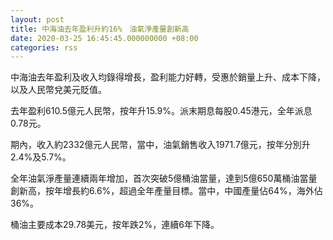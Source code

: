 ```yaml
---
layout: post
title: 中海油去年盈利升約16%　油氣淨產量創新高
date: 2020-03-25 16:45:45.000000000 +08:00
categories: rss
---
```


中海油去年盈利及收入均錄得增長，盈利能力好轉，受惠於銷量上升、成本下降，以及人民幣兌美元貶值。

去年盈利610.5億元人民幣，按年升15.9%。派末期息每股0.45港元，全年派息0.78元。

期內，收入約2332億元人民幣，當中，油氣銷售收入1971.7億元，按年分別升2.4%及5.7%。

全年油氣淨產量連續兩年增加，首次突破5億桶油當量，達到5億650萬桶油當量創新高，按年增長約6.6%，超過全年產量目標。當中，中國產量佔64%，海外佔36%。

桶油主要成本29.78美元，按年跌2%，連續6年下降。
